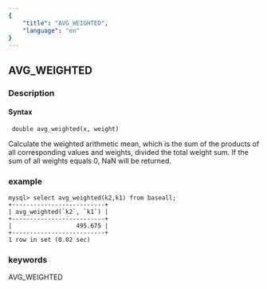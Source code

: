```yaml
---
{
    "title": "AVG_WEIGHTED",
    "language": "en"
}
---
```


## AVG_WEIGHTED
### Description
#### Syntax

` double avg_weighted(x, weight)`

Calculate the weighted arithmetic mean, which is the sum of the products of all corresponding values and weights, divided the total weight sum.
If the sum of all weights equals 0, NaN will be returned.

### example

```
mysql> select avg_weighted(k2,k1) from baseall;
+--------------------------+
| avg_weighted(`k2`, `k1`) |
+--------------------------+
|                  495.675 |
+--------------------------+
1 row in set (0.02 sec)

```
### keywords

AVG_WEIGHTED
